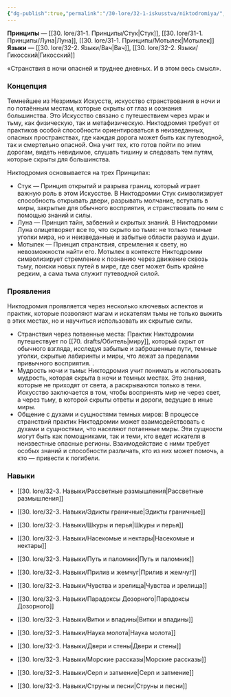 ```yaml
---
{"dg-publish":true,"permalink":"/30-lore/32-1-iskusstva/niktodromiya/","tags":["незримое/искусство"]}
---
```


**Принципы** — [[30. lore/31-1. Принципы/Стук\|Стук]], [[30. lore/31-1. Принципы/Луна\|Луна]], [[30. lore/31-1. Принципы/Мотылек\|Мотылек]]
**Языки** — [[30. lore/32-2. Языки/Вач\|Вач]], [[30. lore/32-2. Языки/Гикосский\|Гикосский]]

«Странствия в ночи опасней и труднее дневных. И в этом весь смысл». 
### Концепция
Темнейшее из Незримых Искусств, искусство странствования в ночи и по потаённым местам, которые скрыты от глаз и сознания большинства. Это Искусство связано с путешествием через мрак и тьму, как физическую, так и метафизическую. Никтодромия требует от практиков особой способности ориентироваться в неизведанных, опасных пространствах, где каждая дорога может быть как путеводной, так и смертельно опасной. Она учит тех, кто готов пойти по этим дорогам, видеть невидимое, слушать тишину и следовать тем путям, которые скрыты для большинства.

Никтодромия основывается на трех Принципах:

- Стук — Принцип открытий и разрыва границ, который играет важную роль в этом Искусстве. В Никтодромии Стук символизирует способность открывать двери, разрывать молчание, вступать в миры, закрытые для обычного восприятия, и странствовать по ним с помощью знаний и силы.
- Луна — Принцип тайн, забвений и скрытых знаний. В Никтодромии Луна олицетворяет все то, что скрыто во тьме: не только темные уголки мира, но и неизведанные и забытые области разума и души.
- Мотылек — Принцип странствия, стремления к свету, но невозможности найти его. Мотылек в контексте Никтодромии символизирует стремление к познанию через движение сквозь тьму, поиски новых путей в мире, где свет может быть крайне редким, а сама тьма служит путеводной силой.
### Проявления
Никтодромия проявляется через несколько ключевых аспектов и практик, которые позволяют магам и искателям тьмы не только выжить в этих местах, но и научиться использовать их скрытые силы.
- Странствия через потаенные места: Практик Никтодромии путешествует по [[70. drafts/Обитель\|миру]], который скрыт от обычного взгляда, исследуя забытые и заброшенные пути, темные уголки, скрытые лабиринты и миры, что лежат за пределами привычного восприятия. .
- Мудрость ночи и тьмы: Никтодромия учит понимать и использовать мудрость, которая скрыта в ночи и темных местах. Это знания, которые не приходят от света, а раскрываются только в тени. Искусство заключается в том, чтобы воспринять мир не через свет, а через тьму, в которой скрыты ответы и дороги, ведущие в иные миры. 
- Общение с духами и сущностями темных миров: В процессе странствий практик Никтодромии может взаимодействовать с духами и сущностями, что населяют потаенные миры. Эти сущности могут быть как помощниками, так и теми, кто ведет искателя в неизвестные опасные регионы. Взаимодействие с ними требует особых знаний и способности различать, кто из них может помочь, а кто — привести к погибели.
### Навыки
- [[30. lore/32-3. Навыки/Рассветные размышления\|Рассветные размышления]]
- [[30. lore/32-3. Навыки/Эдикты граничные\|Эдикты граничные]]
- [[30. lore/32-3. Навыки/Шкуры и перья\|Шкуры и перья]]
- [[30. lore/32-3. Навыки/Насекомые и нектары\|Насекомые и нектары]]
- [[30. lore/32-3. Навыки/Путь и паломник\|Путь и паломник]]
- [[30. lore/32-3. Навыки/Прилив и жемчуг\|Прилив и жемчуг]]
- [[30. lore/32-3. Навыки/Чувства и зрелища\|Чувства и зрелища]]
- [[30. lore/32-3. Навыки/Парадоксы Дозорного\|Парадоксы Дозорного]]

- [[30. lore/32-3. Навыки/Витки и впадины\|Витки и впадины]]
- [[30. lore/32-3. Навыки/Наука молота\|Наука молота]]
- [[30. lore/32-3. Навыки/Двери и стены\|Двери и стены]]
- [[30. lore/32-3. Навыки/Морские рассказы\|Морские рассказы]]
- [[30. lore/32-3. Навыки/Серп и затмение\|Серп и затмение]]
- [[30. lore/32-3. Навыки/Струны и песни\|Струны и песни]]
